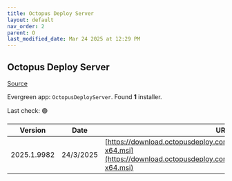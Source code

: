 ```yaml
---
title: Octopus Deploy Server
layout: default
nav_order: 2
parent: O
last_modified_date: Mar 24 2025 at 12:29 PM
---
```


## Octopus Deploy Server

[Source](https://octopus.com/)

Evergreen app: `OctopusDeployServer`. Found **1** installer.

Last check: 🟢

| Version     | Date      | URI                                                                                                                                              |
| ----------- | --------- | ------------------------------------------------------------------------------------------------------------------------------------------------ |
| 2025.1.9982 | 24/3/2025 | [https://download.octopusdeploy.com/octopus/Octopus.2025.1.9982-x64.msi](https://download.octopusdeploy.com/octopus/Octopus.2025.1.9982-x64.msi) |
